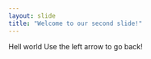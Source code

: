 ```yaml
---
layout: slide
title: "Welcome to our second slide!"
---
```

Hell world
Use the left arrow to go back!
